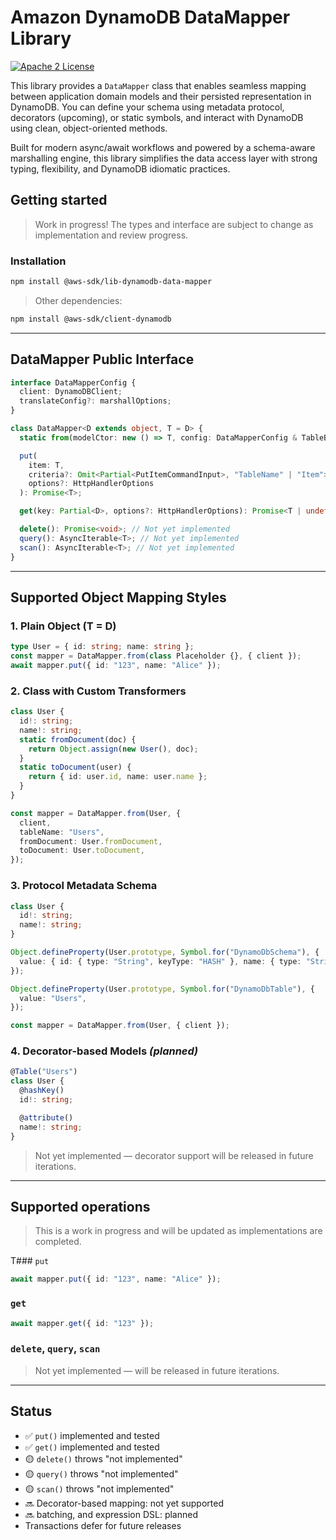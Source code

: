 # Amazon DynamoDB DataMapper Library

[![Apache 2 License](@TBD)](http://aws.amazon.com/apache-2-0/)

This library provides a `DataMapper` class that enables seamless mapping between application domain models and their persisted representation in DynamoDB. You can define your schema using metadata protocol, decorators (upcoming), or static symbols, and interact with DynamoDB using clean, object-oriented methods.

Built for modern async/await workflows and powered by a schema-aware marshalling engine, this library simplifies the data access layer with strong typing, flexibility, and DynamoDB idiomatic practices.

## Getting started

> Work in progress! The types and interface are subject to change as implementation and review progress.

### Installation

```bash
npm install @aws-sdk/lib-dynamodb-data-mapper
```

> Other dependencies:

```bash
npm install @aws-sdk/client-dynamodb
```

---

## DataMapper Public Interface

```ts
interface DataMapperConfig {
  client: DynamoDBClient;
  translateConfig?: marshallOptions;
}

class DataMapper<D extends object, T = D> {
  static from(modelCtor: new () => T, config: DataMapperConfig & TableBindingConfig<D, T>): DataMapper<D, T>;

  put(
    item: T,
    criteria?: Omit<Partial<PutItemCommandInput>, "TableName" | "Item">,
    options?: HttpHandlerOptions
  ): Promise<T>;

  get(key: Partial<D>, options?: HttpHandlerOptions): Promise<T | undefined>;

  delete(): Promise<void>; // Not yet implemented
  query(): AsyncIterable<T>; // Not yet implemented
  scan(): AsyncIterable<T>; // Not yet implemented
}
```

---

## Supported Object Mapping Styles

### 1. Plain Object (T = D)

```ts
type User = { id: string; name: string };
const mapper = DataMapper.from(class Placeholder {}, { client });
await mapper.put({ id: "123", name: "Alice" });
```

### 2. Class with Custom Transformers

```ts
class User {
  id!: string;
  name!: string;
  static fromDocument(doc) {
    return Object.assign(new User(), doc);
  }
  static toDocument(user) {
    return { id: user.id, name: user.name };
  }
}

const mapper = DataMapper.from(User, {
  client,
  tableName: "Users",
  fromDocument: User.fromDocument,
  toDocument: User.toDocument,
});
```

### 3. Protocol Metadata Schema

```ts
class User {
  id!: string;
  name!: string;
}

Object.defineProperty(User.prototype, Symbol.for("DynamoDbSchema"), {
  value: { id: { type: "String", keyType: "HASH" }, name: { type: "String" } },
});

Object.defineProperty(User.prototype, Symbol.for("DynamoDbTable"), {
  value: "Users",
});

const mapper = DataMapper.from(User, { client });
```

### 4. Decorator-based Models _(planned)_

```ts
@Table("Users")
class User {
  @hashKey()
  id!: string;

  @attribute()
  name!: string;
}
```

> Not yet implemented — decorator support will be released in future iterations.

---

## Supported operations

> This is a work in progress and will be updated as implementations are completed.

T### `put`

```ts
await mapper.put({ id: "123", name: "Alice" });
```

### `get`

```ts
await mapper.get({ id: "123" });
```

### `delete`, `query`, `scan`

> Not yet implemented — will be released in future iterations.

---

## Status

- ✅ `put()` implemented and tested
- ✅ `get()` implemented and tested
- 🟡 `delete()` throws "not implemented"
- 🟡 `query()` throws "not implemented"
- 🟡 `scan()` throws "not implemented"
- 🔜 Decorator-based mapping: not yet supported
- 🔜 batching, and expression DSL: planned
- Transactions defer for future releases
